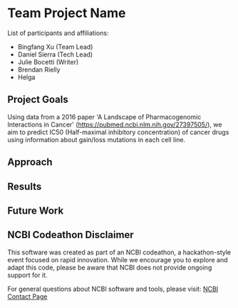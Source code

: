 # Team Project Name

List of participants and affiliations:

- Bingfang Xu (Team Lead)
- Daniel Sierra (Tech Lead)
- Julie Bocetti (Writer)
- Brendan Rielly
- Helga 

## Project Goals

Using data from a 2016 paper 'A Landscape of Pharmacogenomic Interactions in Cancer' (https://pubmed.ncbi.nlm.nih.gov/27397505/), we aim to predict IC50 (Half-maximal inhibitory concentration) of cancer drugs using information about gain/loss mutations in each cell line.

## Approach

## Results

## Future Work

## NCBI Codeathon Disclaimer
This software was created as part of an NCBI codeathon, a hackathon-style event focused on rapid innovation. While we encourage you to explore and adapt this code, please be aware that NCBI does not provide ongoing support for it.

For general questions about NCBI software and tools, please visit: [NCBI Contact Page](https://www.ncbi.nlm.nih.gov/home/about/contact/)


